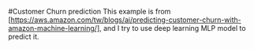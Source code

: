 #Customer Churn prediction
	This example is from [https://aws.amazon.com/tw/blogs/ai/predicting-customer-churn-with-amazon-machine-learning/], and I try to use deep learning MLP model to predict it.